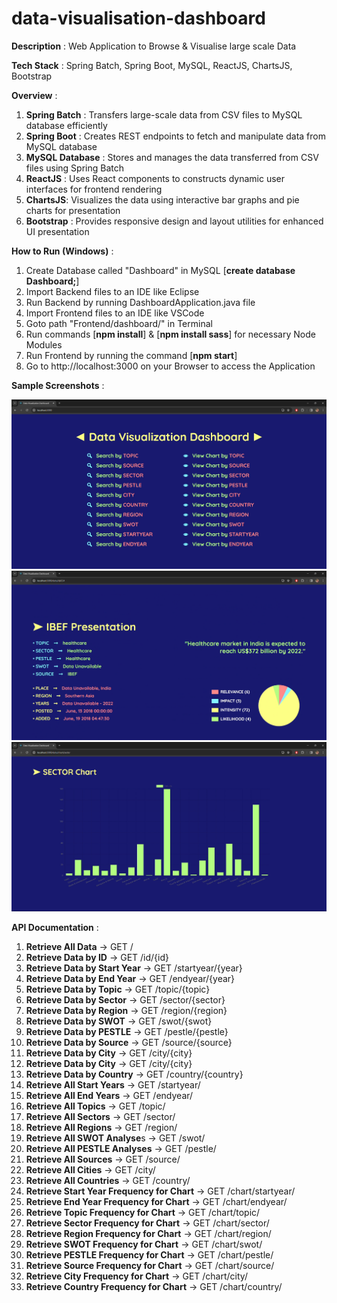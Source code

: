 # data-visualisation-dashboard

**Description** : Web Application to Browse & Visualise large scale Data

**Tech Stack** : Spring Batch, Spring Boot, MySQL, ReactJS, ChartsJS, Bootstrap

**Overview** :

1. **Spring Batch** : Transfers large-scale data from CSV files to MySQL database efficiently
2. **Spring Boot** : Creates REST endpoints to fetch and manipulate data from MySQL database
3. **MySQL Database** : Stores and manages the data transferred from CSV files using Spring Batch
4. **ReactJS** : Uses React components to constructs dynamic user interfaces for frontend rendering
5. **ChartsJS**: Visualizes the data using interactive bar graphs and pie charts for presentation
6. **Bootstrap** : Provides responsive design and layout utilities for enhanced UI presentation

**How to Run (Windows)** :

1. Create Database called "Dashboard" in MySQL [**create database Dashboard;**]
2. Import Backend files to an IDE like Eclipse
3. Run Backend by running DashboardApplication.java file
4. Import Frontend files to an IDE like VSCode
5. Goto path "Frontend/dashboard/" in Terminal
6. Run commands [**npm install**] & [**npm install sass**] for necessary Node Modules
7. Run Frontend by running the command [**npm start**]
8. Go to http://localhost:3000 on your Browser to access the Application

**Sample Screenshots** :

![](screenshot1.png)
![](screenshot2.png)
![](screenshot3.png)

**API Documentation** :

1. **Retrieve All Data** -> GET /
2. **Retrieve Data by ID** -> GET /id/{id}
3. **Retrieve Data by Start Year** -> GET /startyear/{year}
4. **Retrieve Data by End Year** -> GET /endyear/{year}
5. **Retrieve Data by Topic** -> GET /topic/{topic}
6. **Retrieve Data by Sector** -> GET /sector/{sector}
7. **Retrieve Data by Region** -> GET /region/{region}
8. **Retrieve Data by SWOT** -> GET /swot/{swot}
9. **Retrieve Data by PESTLE** -> GET /pestle/{pestle}
10. **Retrieve Data by Source** -> GET /source/{source}
11. **Retrieve Data by City** -> GET /city/{city}
12. **Retrieve Data by City** -> GET /city/{city}
13. **Retrieve Data by Country** -> GET /country/{country}
14. **Retrieve All Start Years** -> GET /startyear/
15. **Retrieve All End Years** -> GET /endyear/
16. **Retrieve All Topics** -> GET /topic/
17. **Retrieve All Sectors** -> GET /sector/
18. **Retrieve All Regions** -> GET /region/
19. **Retrieve All SWOT Analyse**s -> GET /swot/
20. **Retrieve All PESTLE Analyses** -> GET /pestle/
21. **Retrieve All Sources** -> GET /source/
22. **Retrieve All Cities** -> GET /city/
23. **Retrieve All Countries** -> GET /country/
24. **Retrieve Start Year Frequency for Chart** -> GET /chart/startyear/
25. **Retrieve End Year Frequency for Chart** -> GET /chart/endyear/
26. **Retrieve Topic Frequency for Chart** -> GET /chart/topic/
27. **Retrieve Sector Frequency for Chart** -> GET /chart/sector/
28. **Retrieve Region Frequency for Chart** -> GET /chart/region/
29. **Retrieve SWOT Frequency for Chart** -> GET /chart/swot/
30. **Retrieve PESTLE Frequency for Chart** -> GET /chart/pestle/
31. **Retrieve Source Frequency for Chart** -> GET /chart/source/
32. **Retrieve City Frequency for Chart** -> GET /chart/city/
33. **Retrieve Country Frequency for Chart** -> GET /chart/country/

